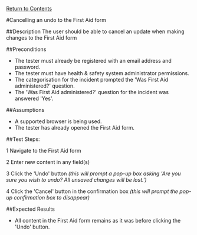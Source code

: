 [Return to Contents](https://github.com/infojam-james/test-cases/blob/master/Contents.md)

#Cancelling an undo to the First Aid form

##Description
The user should be able to cancel an update when making changes to the First Aid form

##Preconditions
+ The tester must already be registered with an email address and password.
+ The tester must have health & safety system administrator permissions.
+ The categorisation for the incident prompted the 'Was First Aid administered?' question.
+ The 'Was First Aid administered?' question for the incident was answered 'Yes'.

##Assumptions
+ A supported browser is being used.
+ The tester has already opened the First Aid form.

##Test Steps:

1 Navigate to the First Aid form

2 Enter new content in any field(s)

3 Click the 'Undo' button *(this will prompt a pop-up box asking 'Are you sure you wish to undo?  All unsaved changes will be lost.')*

4 Click the 'Cancel' button in the confirmation box *(this will prompt the pop-up confirmation box to disappear)*

##Expected Results
+ All content in the First Aid form remains as it was before clicking the 'Undo' button.
